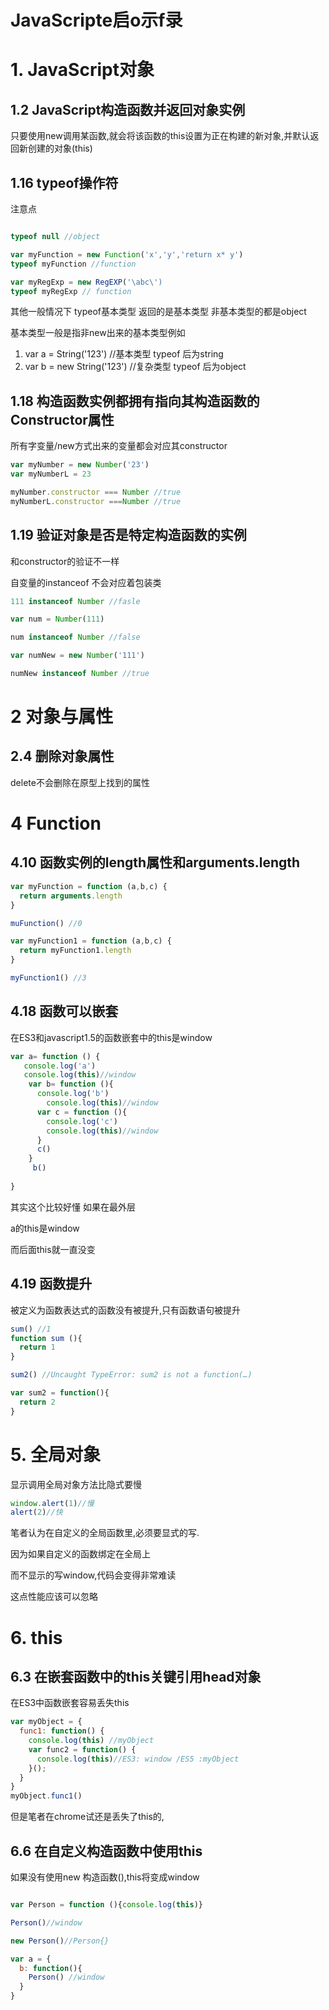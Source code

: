 # JavaScripte启o示f录

# 1. JavaScript对象

## 1.2 JavaScript构造函数并返回对象实例

只要使用new调用某函数,就会将该函数的this设置为正在构建的新对象,并默认返回新创建的对象(this)

## 1.16 typeof操作符

注意点

```javascript

typeof null //object

var myFunction = new Function('x','y','return x* y')
typeof myFunction //function 

var myRegExp = new RegEXP('\abc\')
typeof myRegExp // function

```

其他一般情况下 typeof基本类型 返回的是基本类型 非基本类型的都是object

基本类型一般是指非new出来的基本类型例如

1. var a = String('123') //基本类型 typeof 后为string
2. var b = new String('123') //复杂类型 typeof 后为object

## 1.18 构造函数实例都拥有指向其构造函数的Constructor属性

所有字变量/new方式出来的变量都会对应其constructor

```javascript
var myNumber = new Number('23')
var myNumberL = 23

myNumber.constructor === Number //true
myNumberL.constructor ===Number //true
```

## 1.19 验证对象是否是特定构造函数的实例

和constructor的验证不一样

自变量的instanceof 不会对应着包装类

```javascript
111 instanceof Number //fasle

var num = Number(111)

num instanceof Number //false

var numNew = new Number('111')

numNew instanceof Number //true
```

# 2 对象与属性

## 2.4 删除对象属性

delete不会删除在原型上找到的属性

# 4 Function

## 4.10 函数实例的length属性和arguments.length

```javascript
var myFunction = function (a,b,c) {
  return arguments.length
}

muFunction() //0

var myFunction1 = function (a,b,c) {
  return myFunction1.length 
}

myFunction1() //3

```

## 4.18 函数可以嵌套

在ES3和javascript1.5的函数嵌套中的this是window

```javascript
var a= function () {
   console.log('a')
   console.log(this)//window
    var b= function (){
      console.log('b')
        console.log(this)//window
      var c = function (){
        console.log('c')
        console.log(this)//window
      }
      c()
    }
     b()
     
}
```

其实这个比较好懂 如果在最外层

a的this是window

而后面this就一直没变

## 4.19 函数提升

被定义为函数表达式的函数没有被提升,只有函数语句被提升


```javascript
sum() //1
function sum (){
  return 1
}

sum2() //Uncaught TypeError: sum2 is not a function(…)

var sum2 = function(){
  return 2
}
```

# 5. 全局对象

显示调用全局对象方法比隐式要慢

```javascript
window.alert(1)//慢
alert(2)//快
```

笔者认为在自定义的全局函数里,必须要显式的写.

因为如果自定义的函数绑定在全局上

而不显示的写window,代码会变得非常难读

这点性能应该可以忽略


# 6. this

## 6.3 在嵌套函数中的this关键引用head对象

在ES3中函数嵌套容易丢失this

```javascript
var myObject = {
  func1: function() {
    console.log(this) //myObject
    var func2 = function() {
      console.log(this)//ES3: window /ES5 :myObject 
    }();
  }
}
myObject.func1()
```
但是笔者在chrome试还是丢失了this的,

## 6.6 在自定义构造函数中使用this

如果没有使用new 构造函数(),this将变成window

```javascript

var Person = function (){console.log(this)}

Person()//window

new Person()//Person{}

var a = {
  b: function(){
    Person() //window 
  }
}


```

